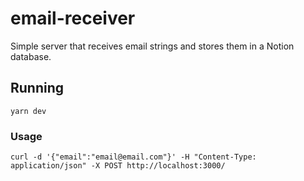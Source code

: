 # email-receiver

Simple server that receives email strings and stores them in a Notion database.

## Running

`yarn dev`

### Usage

```
curl -d '{"email":"email@email.com"}' -H "Content-Type: application/json" -X POST http://localhost:3000/
```